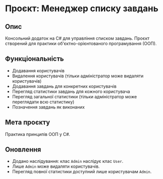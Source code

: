 # Проєкт: Менеджер списку завдань

## Опис
Консольний додаток на C# для управління списком завдань. Проєкт створений для практики об'єктно-орієнтованого програмування (ООП).

## Функціональність
- Додавання користувачів
- Видалення користувачів (тільки адміністратор може видаляти користувачів)
- Додавання завдань для конкретних користувачів
- Перегляд статистики завдань для кожного користувача
- Перегляд загальної статистики (тільки адміністратор може переглядати всю статистику)
- Позначення завдань як виконаних

## Мета проєкту
Практика принципів ООП у C#.

## Оновлення
- Додано наслідування: клас `Admin` наслідує клас `User`.
- Лише `Admin` може видаляти користувачів.
- Перегляд повної статистики доступний лише користувачам `Admin`.

